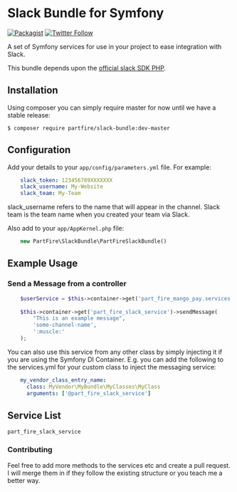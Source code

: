 # Slack Bundle for Symfony

[![Packagist](https://img.shields.io/packagist/l/doctrine/orm.svg)](https://packagist.org/packages/partfire/mangopay-bundle)
[![Twitter Follow](https://img.shields.io/twitter/follow/espadrine.svg?style=social&label=Follow)](https://twitter.com/partfire)

A set of Symfony services for use in your project to ease integration with Slack. 

This bundle depends upon the [official slack SDK PHP](https://github.com/threadmeup/slack-sdk).  

## Installation

Using composer you can simply require master for now until we have a stable release:

    $ composer require partfire/slack-bundle:dev-master
    
## Configuration

Add your details to your `app/config/parameters.yml` file.  For example:
```yaml
    slack_token: 123456789XXXXXXX
    slack_username: My-Website
    slack_team: My-Team
```

slack_username refers to the name that will appear in the channel.  Slack team is the team name when you created your team via Slack.

Also add to your `app/AppKernel.php` file:

```php
    new PartFire\SlackBundle\PartFireSlackBundle()
```

## Example Usage

### Send a Message from a controller

```php
    $userService = $this->container->get('part_fire_mango_pay.services.user');
    
    $this->container->get('part_fire_slack_service')->sendMessage(
        "This is an example message",
        'some-channel-name',
        ':muscle:'
    );
 ```
 
You can also use this service from any other class by simply injecting it if you are using the Symfony DI Container.
E.g. you can add the following to the services.yml for your custom class to inject the messaging service:

```yaml
    my_vendor_class_entry_name:
      class: MyVendor\MyBundle\MyClasses\MyClass
      arguments: ['@part_fire_slack_service']
```
 
## Service List

    part_fire_slack_service
    

### Contributing

Feel free to add more methods to the services etc and create a pull request.  I will merge them in if they follow the existing structure or you teach me a better way.
